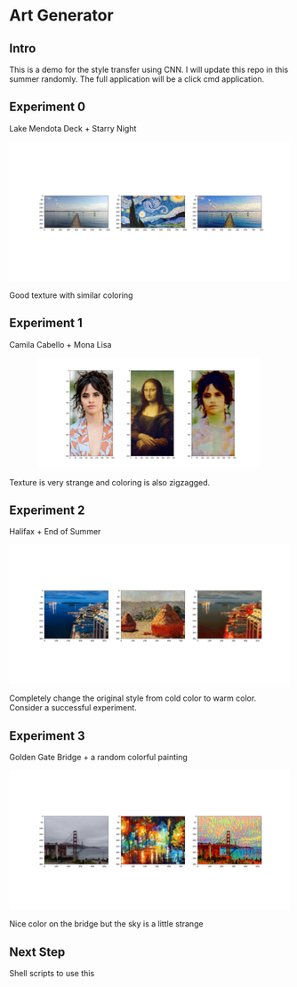 # Art Generator

## Intro
This is a demo for the style transfer using CNN. I will update this repo in this summer randomly. The full application will be a click cmd application. <br />

## Experiment 0
Lake Mendota Deck + Starry Night

<p align="center">
    <img width="800" src="result/mendota_deck_with_starry_night.png">
</p>

Good texture with similar coloring

## Experiment 1
Camila Cabello + Mona Lisa

<p align="center">
    <img width="400" src="result/Camila_with_Mona_Lisa.png">
</p>

Texture is very strange and coloring is also zigzagged.

## Experiment 2
Halifax + End of Summer

<p align="center">
    <img width="800" src="result/city_in_red.png">
</p>
Completely change the original style from cold color to warm color. Consider a successful experiment.

## Experiment 3
Golden Gate Bridge + a random colorful painting

<p>
    <img width="800" src="result/golden_gate.png">
</p>

Nice color on the bridge but the sky is a little strange

## Next Step
Shell scripts to use this